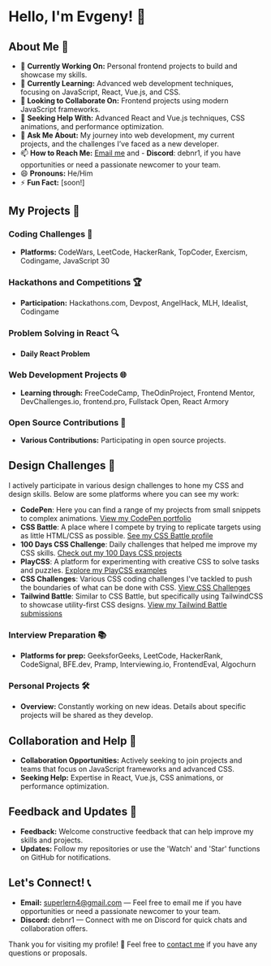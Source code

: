 # Hello, I'm Evgeny! 👋

## About Me 📖
- 🔭 **Currently Working On:** Personal frontend projects to build and showcase my skills.
- 🌱 **Currently Learning:** Advanced web development techniques, focusing on JavaScript, React, Vue.js, and CSS.
- 👯 **Looking to Collaborate On:** Frontend projects using modern JavaScript frameworks.
- 🤔 **Seeking Help With:** Advanced React and Vue.js techniques, CSS animations, and performance optimization.
- 💬 **Ask Me About:** My journey into web development, my current projects, and the challenges I’ve faced as a new developer.
- 📫 **How to Reach Me:** [Email me](mailto:superlern4@gmail.com) and - **Discord**: debnr1, if you have opportunities or need a passionate newcomer to your team.
- 😄 **Pronouns:** He/Him
- ⚡ **Fun Fact:** [soon!]

## My Projects 🚀

### Coding Challenges 🧩
- **Platforms:** CodeWars, LeetCode, HackerRank, TopCoder, Exercism, Codingame, JavaScript 30

### Hackathons and Competitions 🏆
- **Participation:** Hackathons.com, Devpost, AngelHack, MLH, Idealist, Codingame

### Problem Solving in React 🔍
- **Daily React Problem**

### Web Development Projects 🌐
- **Learning through:** FreeCodeCamp, TheOdinProject, Frontend Mentor, DevChallenges.io, frontend.pro, Fullstack Open, React Armory

### Open Source Contributions 🤝
- **Various Contributions:** Participating in open source projects.

## Design Challenges 🎨

I actively participate in various design challenges to hone my CSS and design skills. Below are some platforms where you can see my work:

- **CodePen**: Here you can find a range of my projects from small snippets to complex animations. [View my CodePen portfolio](#)
- **CSS Battle**: A place where I compete by trying to replicate targets using as little HTML/CSS as possible. [See my CSS Battle profile](#)
- **100 Days CSS Challenge**: Daily challenges that helped me improve my CSS skills. [Check out my 100 Days CSS projects](#)
- **PlayCSS**: A platform for experimenting with creative CSS to solve tasks and puzzles. [Explore my PlayCSS examples](#)
- **CSS Challenges**: Various CSS coding challenges I've tackled to push the boundaries of what can be done with CSS. [View CSS Challenges](#)
- **Tailwind Battle**: Similar to CSS Battle, but specifically using TailwindCSS to showcase utility-first CSS designs. [View my Tailwind Battle submissions](#)

### Interview Preparation 📚
- **Platforms for prep:** GeeksforGeeks, LeetCode, HackerRank, CodeSignal, BFE.dev, Pramp, Interviewing.io, FrontendEval, Algochurn

### Personal Projects 🛠️
- **Overview:** Constantly working on new ideas. Details about specific projects will be shared as they develop.

## Collaboration and Help 🤲
- **Collaboration Opportunities:** Actively seeking to join projects and teams that focus on JavaScript frameworks and advanced CSS.
- **Seeking Help:** Expertise in React, Vue.js, CSS animations, or performance optimization.

## Feedback and Updates 🔄
- **Feedback:** Welcome constructive feedback that can help improve my skills and projects.
- **Updates:** Follow my repositories or use the 'Watch' and 'Star' functions on GitHub for notifications.

## Let's Connect! 📞
- **Email:** [superlern4@gmail.com](mailto:superlern4@gmail.com) — Feel free to email me if you have opportunities or need a passionate newcomer to your team.
- **Discord:** debnr1 — Connect with me on Discord for quick chats and collaboration offers.

Thank you for visiting my profile! 🙏 Feel free to [contact me](mailto:superlern4@gmail.com) if you have any questions or proposals.
